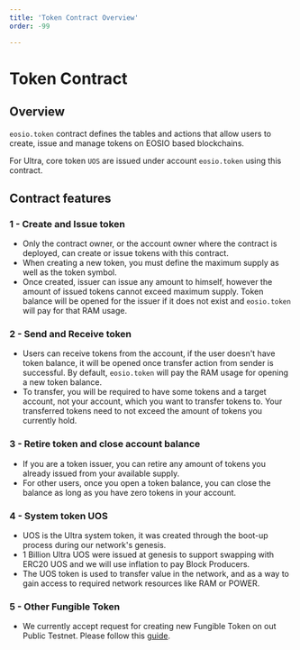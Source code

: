```yaml
---
title: 'Token Contract Overview'
order: -99

---
```


# Token Contract

## Overview

`eosio.token` contract defines the tables and actions that allow users to create, issue and manage tokens on EOSIO based blockchains.

For Ultra, core token `UOS` are issued under account `eosio.token` using this contract.

## Contract features

### 1 - Create and Issue token

-   Only the contract owner, or the account owner where the contract is deployed, can create or issue tokens with this contract.
-   When creating a new token, you must define the maximum supply as well as the token symbol.
-   Once created, issuer can issue any amount to himself, however the amount of issued tokens cannot exceed maximum supply. Token balance will be opened for the issuer if it does not exist and `eosio.token` will pay for that RAM usage.

### 2 - Send and Receive token

-   Users can receive tokens from the account, if the user doesn't have token balance, it will be opened once transfer action from sender is successful. By default, `eosio.token` will pay the RAM usage for opening a new token balance.
-   To transfer, you will be required to have some tokens and a target account, not your account, which you want to transfer tokens to. Your transferred tokens need to not exceed the amount of tokens you currently hold.

### 3 - Retire token and close account balance

-   If you are a token issuer, you can retire any amount of tokens you already issued from your available supply.
-   For other users, once you open a token balance, you can close the balance as long as you have zero tokens in your account.

### 4 - System token UOS

-   UOS is the Ultra system token, it was created through the boot-up process during our network's genesis.
-   1 Billion Ultra UOS were issued at genesis to support swapping with ERC20 UOS and we will use inflation to pay Block Producers.
-   The UOS token is used to transfer value in the network, and as a way to gain access to required network resources like RAM or POWER.

### 5 - Other Fungible Token

-   We currently accept request for creating new Fungible Token on out Public Testnet. Please follow this [guide](../../../products/fungible-tokens/index.md).
